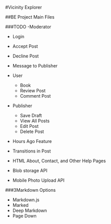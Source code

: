 #Vicinity Explorer

##BE Project Main Files

###TODO
-Moderator
  - Login
  - Accept Post
  - Decline Post
  - Message to Publisher
- User
  - Book 
  - Review Post
  - Comment Post

- Publisher
  - Save Draft
  - View All Posts
  - Edit Post
  - Delete Post

- Hours Ago Feature
- Transitions in Post
- HTML About, Contact, and Other Help Pages
- Blob storage API
- Mobile Photo Upload API




###3Markdown Options

- Markdown.js
- Marked
- Deep Markdown
- Page Down
